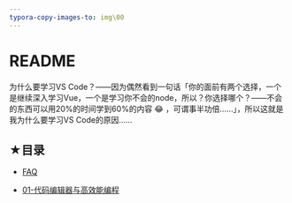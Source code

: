 ```yaml
---
typora-copy-images-to: img\00
---
```


# README

为什么要学习VS Code？——因为偶然看到一句话「你的面前有两个选择，一个是继续深入学习Vue，一个是学习你不会的node，所以？你选择哪个？——不会的东西可以用20%的时间学到60%的内容 :joy: ，可谓事半功倍……」，所以这就是我为什么要学习VS Code的原因……

## ★目录

- [FAQ](./FAQ.md)

- [01-代码编辑器与高效能编程](./01-代码编辑器与高效能编程.md)

